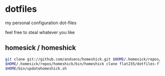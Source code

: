 dotfiles
========

my personal configuration dot-files

feel free to steal whatever you like

homesick / homeshick
--------------------

```sh
git clone git://github.com/andsens/homeshick.git $HOME/.homesick/repos/homeshick
$HOME/.homesick/repos/homeshick/bin/homeshick clone flat235/dotfiles-flat235
$HOME/bin/updatehomeshick.sh
```

